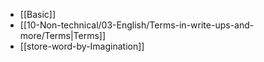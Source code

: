 - [[Basic]]
- [[10-Non-technical/03-English/Terms-in-write-ups-and-more/Terms|Terms]]
- [[store-word-by-Imagination]]